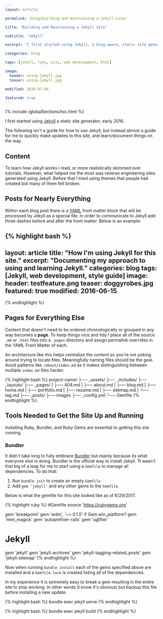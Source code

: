 ```yaml
---
layout: article

permalink: /blog/building-and-maintaining-a-jekyll-site/

title: "Building and Maintaining a Jekyll Site"

subtitle: "Jekyll"

excerpt: "I first started using Jekyll, a blog-aware, static site generator, early 2016. Being a static site means that said site is delivered to the user exactly as stored, in contrast to dynamic sites which are generated by a web application. This ongoing post serves as a reference for me to quickly make modifications to this site."

categories: blog

tags: [jekyll, ruby, scss, web development, html]

image:
  header: using-jekyll.jpg
  teaser: using-jekyll.jpg

modified: 2016-07-04

featured: true
---
```


{% include /globalSections/toc.html %}

I first started using <a class="fancyLink" href="http://jekyllrb.com/" target="_blank">Jekyll</a> a static site generator, early 2016.

The following isn't a guide for how to use Jekyll, but instead almost a guide for me to quickly make updates to this site, and learn/document things on the way.

## Content

To learn how Jekyll works I read, or more realistically skimmed over tutorials. However, what helped me the most was reverse engineering sites generated using Jekyll. Before that I tried using themes that people had created but many of them felt broken.

## Posts for Nearly Everything

Within each blog post there is a <a class="fancyLink" href="http://yaml.org/" target="_blank">YAML</a> front matter block that will be processed by Jekyll as a special file. In order to communicate to Jekyll add three dashes before and after the front matter. Below is an example:

{% highlight bash %}
---
layout: article
title: "How I'm using Jekyll for this site."
excerpt: "Documenting my approach to using and learning Jekyll."
categories: blog
tags: [Jekyll, web development, style guide]
image:
  header: testfeature.png
  teaser: doggyrobes.jpg
featured: true
modified: 2016-06-15
---
{% endhighlight %}

## Pages for Everything Else

Content that doesn't need to be ordered chronologically or grouped in any way becomes a **page**. To keep things nice and tidy I place all of the source `.md` or `.html` files into a `_pages` directory and assign permalink overrides in the YAML Front Matter of each.

An architecture like this helps centralize the content so you're not poking around trying to locate files. Meaningfully naming files should be the goal. Avoid patterns like `/about/index.md` as it makes distinguishing between multiple `index.md` files harder.


{% highlight bash %}
    project-name/
    ├── _assets/
    ├── _includes/
    ├── _layouts/
    ├── _pages/
    |   ├── 404.md
    |   ├── about.md
    |   ├── blog.md
    |   ├── home.md
    |   ├── portfolio.md
    |   ├── resume.md
    |   ├── sitemap.md
    |   └── tag.md
    ├── _posts/
    ├── images
    ├── _config.yml
    └── Gemfile
{% endhighlight %}


## Tools Needed to Get the Site Up and Running

Installing Ruby, Bundler, and Ruby Gems are essential to getting this site running.

### Bundler

It didn't take long to fully embrace [Bundler](http://bundler.io/) but mainly because its what everyone else is doing. Bundler is the official way to install Jekyll. Tt wasn't that big of a leap for me to start using a `Gemfile` to manage all dependencies. To do that:

1. Run `bundle init` to create an empty `Gemfile`
2. Add `gem 'jekyll'` and any other gems to the `Gemfile`.

Below is what the gemfile for this site looked like as of 6/29/2017.

{% highlight ruby %}
#Gemfile
source 'https://rubygems.org'

gem 'breakpoint'
gem 'wdm', '~> 0.1.0' if Gem.win_platform?
gem 'mini_magick'
gem 'autoprefixer-rails'
gem 'uglifier'

# Jekyll
gem 'jekyll'
gem 'jekyll-archives'
gem 'jekyll-tagging-related_posts'
gem 'jekyll-sitemap'
{% endhighlight %}

Now when running `bundle install` each of the gems specified above are installed and a `Gemfile.lock` is created listing all of the dependencies.

In my experience it is extremely easy to break a gem resulting in the entire site to stop working. In other words (I know it's obvious) but backup this file before installing a new update.

{% highlight bash %}
bundle exec jekyll serve
{% endhighlight %}

{% highlight bash %}
bundle exec jekyll build
{% endhighlight %}